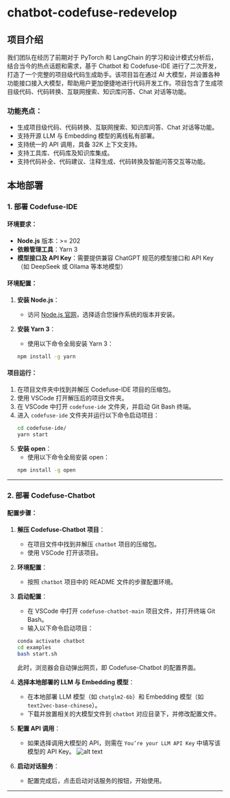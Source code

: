 # chatbot-codefuse-redevelop

## 项目介绍

我们团队在经历了前期对于 PyTorch 和 LangChain 的学习和设计模式分析后，结合当今的热点话题和需求，基于 Chatbot 和 Codefuse-IDE 进行了二次开发，打造了一个完整的项目级代码生成助手。该项目旨在通过 AI 大模型，并设置各种功能接口接入大模型，帮助用户更加便捷地进行代码开发工作。项目包含了生成项目级代码、代码转换、互联网搜索、知识库问答、Chat 对话等功能。

### 功能亮点：
- 生成项目级代码、代码转换、互联网搜索、知识库问答、Chat 对话等功能。
- 支持开源 LLM 与 Embedding 模型的离线私有部署。
- 支持统一的 API 调用，具备 32K 上下文支持。
- 支持工具库、代码库及知识库集成。
- 支持代码补全、代码建议、注释生成、代码转换及智能问答交互等功能。

## 本地部署

### 1. 部署 Codefuse-IDE

#### 环境要求：
- **Node.js** 版本：>= 202
- **依赖管理工具**：Yarn 3
- **模型接口及 API Key**：需要提供兼容 ChatGPT 规范的模型接口和 API Key（如 DeepSeek 或 Ollama 等本地模型）

#### 环境配置：
1. **安装 Node.js**：
    - 访问 [Node.js 官网](https://nodejs.org/)，选择适合您操作系统的版本并安装。
  
2. **安装 Yarn 3**：
    - 使用以下命令全局安装 Yarn 3：
    ```bash
    npm install -g yarn
    ```

#### 项目运行：
1. 在项目文件夹中找到并解压 Codefuse-IDE 项目的压缩包。
2. 使用 VSCode 打开解压后的项目文件夹。
3. 在 VSCode 中打开 `codefuse-ide` 文件夹，并启动 Git Bash 终端。
4. 进入 `codefuse-ide` 文件夹并运行以下命令启动项目：
    ```bash
    cd codefuse-ide/
    yarn start
    ```
5. **安装 open**：
    - 使用以下命令全局安装 open：
    ```bash
    npm install -g open
    ```

---

### 2. 部署 Codefuse-Chatbot

#### 配置步骤：

1. **解压 Codefuse-Chatbot 项目**：
   - 在项目文件中找到并解压 `chatbot` 项目的压缩包。
   - 使用 VSCode 打开该项目。

2. **环境配置**：
   - 按照 `chatbot` 项目中的 README 文件的步骤配置环境。

3. **启动配置**：
   - 在 VSCode 中打开 `codefuse-chatbot-main` 项目文件，并打开终端 Git Bash。
   - 输入以下命令启动项目：
    ```bash
    conda activate chatbot
    cd examples
    bash start.sh
    ```

   此时，浏览器会自动弹出网页，即 Codefuse-Chatbot 的配置界面。

4. **选择本地部署的 LLM 与 Embedding 模型**：
   - 在本地部署 LLM 模型（如 `chatglm2-6b`）和 Embedding 模型（如 `text2vec-base-chinese`）。
   - 下载并放置相关的大模型文件到 `chatbot` 对应目录下，并修改配置文件。

5. **配置 API 调用**：
   - 如果选择调用大模型的 API，则需在 `You’re your LLM API Key` 中填写该模型的 API Key。
![alt text](image.png)
6. **启动对话服务**：
   - 配置完成后，点击启动对话服务的按钮，开始使用。

---
